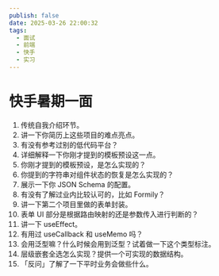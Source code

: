 ```yaml
---
publish: false
date: 2025-03-26 22:00:32
tags:
  - 面试
  - 前端
  - 快手
  - 实习
---
```


# 快手暑期一面

1. 传统自我介绍环节。
2. 讲一下你简历上这些项目的难点亮点。
3. 有没有参考过别的低代码平台？
4. 详细解释一下你刚才提到的模板预设这一点。
5. 你刚才提到的模板预设，是怎么实现的？
6. 你提到的字符串对组件状态的恢复是怎么实现的？
7. 展示一下你 JSON Schema 的配置。
8. 有没有了解过业内比较认可的，比如 Formily？
9. 讲一下第二个项目里做的表单封装。
10. 表单 UI 部分是根据路由映射的还是参数传入进行判断的？
11. 讲一下 useEffect。
12. 有用过 useCallback 和 useMemo 吗？
13. 会用泛型嘛？什么时候会用到泛型？试着做一下这个类型标注。
14. 层级嵌套全选怎么实现？提供一个可实现的数据结构。
15. 「反问」了解了一下平时业务会做些什么。
